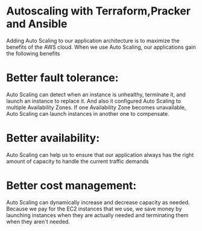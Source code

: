 # Autoscaling with Terraform,Pracker and Ansible
Adding Auto Scaling to our application architecture is to maximize the benefits of the AWS
cloud. When we use Auto Scaling, our applications gain the following benefits

# Better fault tolerance:
Auto Scaling can detect when an instance is unhealthy, terminate it,
and launch an instance to replace it. And also it configured Auto Scaling to multiple Availability
Zones. If one Availability Zone becomes unavailable, Auto Scaling can launch instances in
another one to compensate.

# Better availability:
Auto Scaling can help us to ensure that our application always has the right
amount of capacity to handle the current traffic demands

# Better cost management:
Auto Scaling can dynamically increase and decrease capacity as
needed. Because we pay for the EC2 instances that we use, we save money by launching
instances when they are actually needed and terminating them when they aren't needed.


